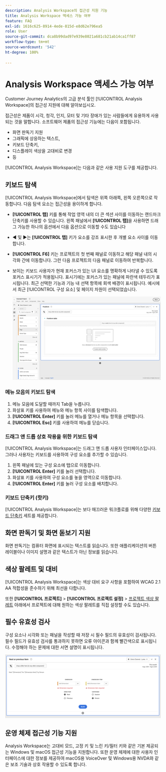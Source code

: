 ```yaml
---
description: Analysis Workspace의 접근성 지원 기능
title: Analysis Workspace 액세스 가능 여부
feature: FAQ
exl-id: 1616c625-8914-4ede-815d-e8d62e796ea5
role: User
source-git-commit: dca8b99dad97e939e8021a681cb21ab14ca1ff87
workflow-type: tm+mt
source-wordcount: '542'
ht-degree: 100%

---
```


# Analysis Workspace 액세스 가능 여부

Customer Journey Analytics의 고급 분석 툴인 [!UICONTROL Analysis Workspace]의 접근성 지원에 대해 알아보십시오.

접근성은 제품이 시각, 청각, 인지, 모터 및 기타 장애가 있는 사람들에게 유용하게 사용되는 것을 말합니다. 소프트웨어 제품의 접근성 기능에는 다음이 포함됩니다.

* 화면 판독기 지원
* 그래픽에 상응하는 텍스트,
* 키보드 단축키,
* 디스플레이 색상을 고대비로 변경
* 등

[!UICONTROL Analysis Workspace]는 다음과 같은 사용 지원 도구를 제공합니다.

## 키보드 탐색

[!UICONTROL Analysis Workspace]에서 탐색은 위쪽 아래쪽, 왼쪽 오른쪽으로 작동합니다. 다음 탐색 요소는 접근성을 용이하게 합니다.

* **[!UICONTROL 탭]** 키를 통해 작업 영역 내의 더 큰 섹션 사이를 이동하는 랜드마크 단축키를 사용할 수 있습니다. 왼쪽 패널에서 **[!UICONTROL 탭]**&#x200B;을 사용하면 드래그 가능한 하나의 옵션에서 다음 옵션으로 이동할 수도 있습니다
* ◀︎ 및 ▶︎는 **[!UICONTROL 탭]** 키가 요소를 강조 표시한 후 개별 요소 사이를 이동합니다.
* **[!UICONTROL F6]** 키는 프로젝트의 첫 번째 패널로 이동하고 해당 패널 내의 시각화 간에 이동합니다. 그런 다음 프로젝트의 다음 패널로 이동하여 반복합니다.
* 보이는 키보드 사용자가 현재 포커스가 있는 UI 요소를 명확하게 나타낼 수 있도록 포커스 표시기가 적용됩니다. 표시기에는 포커스가 있는 패널에 파란색 테두리가 표시됩니다. 최근 선택한 기능과 기능 내 선택 항목에 회색 배경이 표시됩니다. 예시에서 최근 [!UICONTROL 구성 요소] 및 페이지 차원이 선택되었습니다.

  ![Freeform table showing a focus ndicator of a blue border around the Freeform table.](assets/focus-indicator.png)

### 메뉴 모음의 키보드 탐색

1. 메뉴 모음에 도달할 때까지 Tab을 누릅니다.
1. 화살표 키를 사용하여 메뉴와 메뉴 항목 사이를 탐색합니다.
1. **[!UICONTROL Enter]** 키를 눌러 메뉴를 열거나 메뉴 항목을 선택합니다.
1. **[!UICONTROL Esc]** 키를 사용하여 메뉴를 닫습니다.

### 드래그 앤 드롭 상호 작용을 위한 키보드 탐색

[!UICONTROL Analysis Workspace]는 드래그 앤 드롭 사용자 인터페이스입니다. 그러나 사용자는 키보드를 사용하여 구성 요소를 추가할 수 있습니다.

1. 왼쪽 패널에 있는 구성 요소에 탭으로 이동합니다.
1. **[!UICONTROL Enter]** 키를 눌러 선택합니다.
1. 화살표 키를 사용하여 구성 요소를 놓을 영역으로 이동합니다.
1. **[!UICONTROL Enter]** 키를 눌러 구성 요소를 배치합니다.

### 키보드 단축키 (핫키)

[!UICONTROL Analysis Workspace]는 보다 매끄러운 워크플로를 위해 다양한 [키보드 단축키](/help/analysis-workspace/build-workspace-project/fa-shortcut-keys.md) 세트를 제공합니다.

## 화면 판독기 및 화면 돋보기 지원

화면 판독기는 컴퓨터 화면에 표시되는 텍스트를 읽습니다. 또한 애플리케이션의 버튼 레이블이나 이미지 설명과 같은 텍스트가 아닌 정보를 읽습니다.

## 색상 팔레트 및 대비

[!UICONTROL Analysis Workspace]는 색상 대비 요구 사항을 포함하여 WCAG 2.1 AA 적합성을 준수하기 위해 최선을 다합니다.

또한 **[!UICONTROL 프로젝트]** > **[!UICONTROL 프로젝트 설정]** > [프로젝트 색상 팔레트](/help/analysis-workspace/build-workspace-project/color-palettes.md) 아래에서 프로젝트에 대해 원하는 색상 팔레트를 직접 설정할 수도 있습니다.

## 필수 유효성 검사

구성 요소나 시각화 또는 패널을 작성할 때 저장 시 필수 필드의 유효성이 검사됩니다. 필수 필드가 유효성 검사를 통과하지 못하면 오류 아이콘과 함께 빨간색으로 표시됩니다. 수정해야 하는 문제에 대한 서면 설명이 표시됩니다.

![Segment Builder and error validation indicator.](assets/error-validation.png)

## 운영 체제 접근성 기능 지원

Analysis Workspace는 고대비 모드, 고정 키 및 느린 키/필터 키와 같은 기본 제공되는 Windows 및 macOS 접근성 기능을 지원합니다. 또한 운영 체제에 대한 사용자 인터페이스에 대한 정보를 제공하여 macOS용 VoiceOver 및 Windows용 NVDA와 같은 보조 기술과 상호 작용할 수 있도록 합니다.
